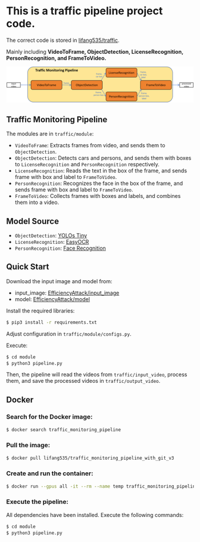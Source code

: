 
# This is a traffic pipeline project code.

The correct code is stored in [lifang535/traffic](https://github.com/lifang535/traffic/tree/master).

Mainly including **VideoToFrame, ObjectDetection, LicenseRecognition, PersonRecognition, and FrameToVideo.**

<img src="traffic_monitoring_pipeline.jpg" alt="Image" width="1000"/>

## Traffic Monitoring Pipeline

The modules are in `traffic/module`:

- `VideoToFrame`: Extracts frames from video, and sends them to `ObjectDetection`.
- `ObjectDetection`: Detects cars and persons, and sends them with boxes to `LicenseRecognition` and `PersonRecognition` respectively.
- `LicenseRecognition`: Reads the text in the box of the frame, and sends frame with box and label to `FrameToVideo`.
- `PersonRecognition`: Recognizes the face in the box of the frame, and sends frame with box and label to `FrameToVideo`.
- `FrameToVideo`: Collects frames with boxes and labels, and combines them into a video.

## Model Source

- `ObjectDetection`: [YOLOs Tiny](https://huggingface.co/hustvl/yolos-tiny)
- `LicenseRecognition`: [EasyOCR](https://github.com/JaidedAI/EasyOCR)
- `PersonRecognition`: [Face Recognition](https://github.com/ageitgey/face_recognition/tree/master)

## Quick Start

Download the input image and model from:

- input_image: [EfficiencyAttack/input_image](https://drive.google.com/drive/folders/1bt5x5wFr2MD7RrlFclZ-jtTMrA_6Z4xn?usp=drive_link)
- model: [EfficiencyAttack/model](https://drive.google.com/drive/folders/1rz861PT9DDSXo7eTf10O7ATLcnPYMbfP?usp=drive_link)


Install the required libraries:

```bash
$ pip3 install -r requirements.txt
```

Adjust configuration in `traffic/module/configs.py`.

Execute:

```bash
$ cd module
$ python3 pipeline.py
```

Then, the pipeline will read the videos from `traffic/input_video`, process them, and save the processed videos in `traffic/output_video`.

## Docker

### Search for the Docker image:

```bash
$ docker search traffic_monitoring_pipeline
```

### Pull the image:

```bash
$ docker pull lifang535/traffic_monitoring_pipeline_with_git_v3
```

### Create and run the container:

```bash
$ docker run --gpus all -it --rm --name temp traffic_monitoring_pipeline_with_git_v3
```

### Execute the pipeline:

All dependencies have been installed. Execute the following commands:

```bash
$ cd module
$ python3 pipeline.py
```
